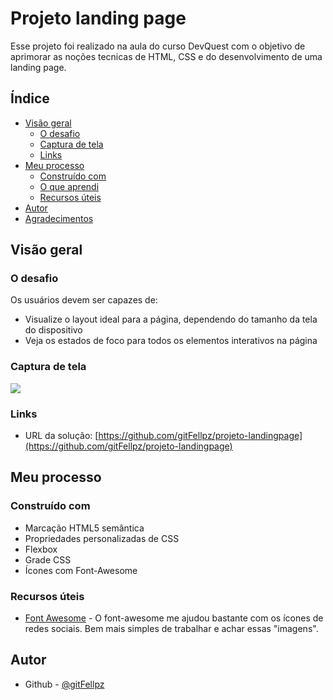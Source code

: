 # Projeto landing page

Esse projeto foi realizado na aula do curso DevQuest com o objetivo de aprimorar as noções tecnicas de HTML, CSS e do desenvolvimento de uma landing page.

## Índice

- [Visão geral](#Visão-geral)
  - [O desafio](#o-desafio)
  - [Captura de tela](#captura-de-tela)
  - [Links](#links)
- [Meu processo](#meu-processo)
  - [Construído com](#construído-com)
  - [O que aprendi](#o-que-aprendi)
  - [Recursos úteis](#recursos-úteis)
- [Autor](#autor)
- [Agradecimentos](#agradecimentos)

## Visão geral

### O desafio

Os usuários devem ser capazes de:

- Visualize o layout ideal para a página, dependendo do tamanho da tela do dispositivo
- Veja os estados de foco para todos os elementos interativos na página

### Captura de tela

![](./images/aula-animação2.gif)

### Links

- URL da solução: [https://github.com/gitFellpz/projeto-landingpage](https://github.com/gitFellpz/projeto-landingpage)

## Meu processo

### Construído com

- Marcação HTML5 semântica
- Propriedades personalizadas de CSS
- Flexbox
- Grade CSS
- Ícones com Font-Awesome

### Recursos úteis

- [Font Awesome](https://fontawesome.com/) - O font-awesome me ajudou bastante com os ícones de redes sociais. Bem mais simples de trabalhar e achar essas "imagens".

## Autor

- Github - [@gitFellpz](https://github.com/gitFellpz/)
